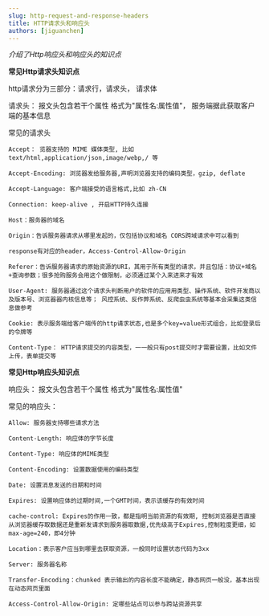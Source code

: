 ```yaml
---
slug: http-request-and-response-headers
title: HTTP请求头和响应头
authors: [jiguanchen]
---
```


*介绍了Http响应头和响应头的知识点* <!--more-->

**常见Http请求头知识点**

http请求分为三部分：请求行，请求头， 请求体

请求头：
					报文头包含若干个属性 格式为"属性名:属性值"，
					服务端据此获取客户端的基本信息

常见的请求头

```http
Accept： 览器支持的 MIME 媒体类型, 比如 text/html,application/json,image/webp,/ 等

Accept-Encoding: 浏览器发给服务器,声明浏览器支持的编码类型，gzip, deflate

Accept-Language: 客户端接受的语言格式,比如 zh-CN

Connection: keep-alive , 开启HTTP持久连接

Host：服务器的域名

Origin：告诉服务器请求从哪里发起的，仅包括协议和域名 CORS跨域请求中可以看到

response有对应的header，Access-Control-Allow-Origin

Referer：告诉服务器请求的原始资源的URI，其用于所有类型的请求，并且包括：协议+域名+查询参数；很多抢购服务会用这个做限制，必须通过某个⼊来进来才有效

User-Agent: 服务器通过这个请求头判断用户的软件的应⽤用类型、操作系统、软件开发商以及版本号、浏览器器内核信息等； 风控系统、反作弊系统、反爬⾍虫系统等基本会采集这类信息做参考

Cookie: 表示服务端给客户端传的http请求状态,也是多个key=value形式组合，比如登录后的令牌等

Content-Type： HTTP请求提交的内容类型，⼀一般只有post提交时才需要设置，比如文件上传，表单提交等
```

**常见Http响应头知识点**

响应头：
					报⽂头包含若干个属性 格式为"属性名:属性值"

常见的响应头：

```http
Allow: 服务器支持哪些请求方法

Content-Length: 响应体的字节⻓度

Content-Type: 响应体的MIME类型

Content-Encoding: 设置数据使用的编码类型

Date: 设置消息发送的日期和时间

Expires: 设置响应体的过期时间,一个GMT时间，表示该缓存的有效时间

cache-control: Expires的作用一致，都是指明当前资源的有效期, 控制浏览器是否直接从浏览器缓存取数据还是重新发请求到服务器取数据,优先级高于Expires,控制粒度更细，如max-age=240，即4分钟

Location：表示客户应当到哪里去获取资源，⼀般同时设置状态代码为3xx

Server: 服务器名称

Transfer-Encoding：chunked 表示输出的内容长度不能确定，静态网页一般没，基本出现在动态网页里面

Access-Control-Allow-Origin: 定哪些站点可以参与跨站资源共享
```

